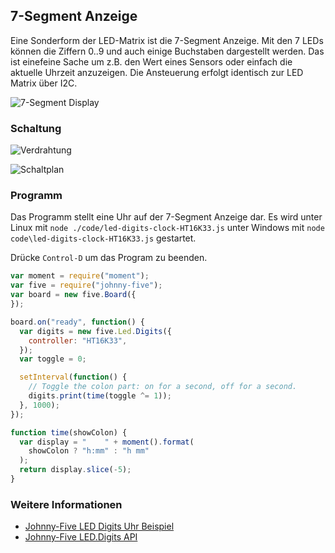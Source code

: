 ## 7-Segment Anzeige

Eine Sonderform der LED-Matrix ist die 7-Segment Anzeige. Mit den 7 LEDs können die Ziffern 0..9 und auch einige Buchstaben dargestellt werden. Das ist einefeine Sache um z.B. den Wert eines Sensors oder einfach die aktuelle Uhrzeit anzuzeigen. Die Ansteuerung erfolgt identisch zur LED Matrix über I2C.

![7-Segment Display](%assets_url%/parts/7-segment-display.png "7-Segment Displa")


### Schaltung

![Verdrahtung](%assets_url%/circ/7-Segment-LED_Steckplatine.png "Verdrahtung")

![Schaltplan](%assets_url%/circ/7-Segment-LED_Schaltplan.png "Schaltplan")

### Programm

Das Programm stellt eine Uhr auf der 7-Segment Anzeige dar.
Es wird unter Linux mit `node ./code/led-digits-clock-HT16K33.js` unter Windows mit `node code\led-digits-clock-HT16K33.js` gestartet.

Drücke `Control-D` um das Program zu beenden.

```javascript
var moment = require("moment");
var five = require("johnny-five");
var board = new five.Board({
});

board.on("ready", function() {
  var digits = new five.Led.Digits({
    controller: "HT16K33",
  });
  var toggle = 0;

  setInterval(function() {
    // Toggle the colon part: on for a second, off for a second.
    digits.print(time(toggle ^= 1));
  }, 1000);
});

function time(showColon) {
  var display = "    " + moment().format(
    showColon ? "h:mm" : "h mm"
  );
  return display.slice(-5);
}

```

### Weitere Informationen

* [Johnny-Five LED Digits Uhr Beispiel](http://johnny-five.io/examples/led-digits-clock-HT16K33/)
* [Johnny-Five LED.Digits API](http://johnny-five.io/api/led.digits/)

